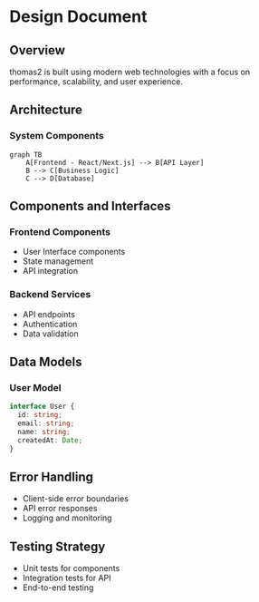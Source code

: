 # Design Document

## Overview

thomas2 is built using modern web technologies with a focus on performance, scalability, and user experience.

## Architecture

### System Components

```mermaid
graph TB
    A[Frontend - React/Next.js] --> B[API Layer]
    B --> C[Business Logic]
    C --> D[Database]
```

## Components and Interfaces

### Frontend Components
- User Interface components
- State management
- API integration

### Backend Services
- API endpoints
- Authentication
- Data validation

## Data Models

### User Model
```typescript
interface User {
  id: string;
  email: string;
  name: string;
  createdAt: Date;
}
```

## Error Handling

- Client-side error boundaries
- API error responses
- Logging and monitoring

## Testing Strategy

- Unit tests for components
- Integration tests for API
- End-to-end testing
